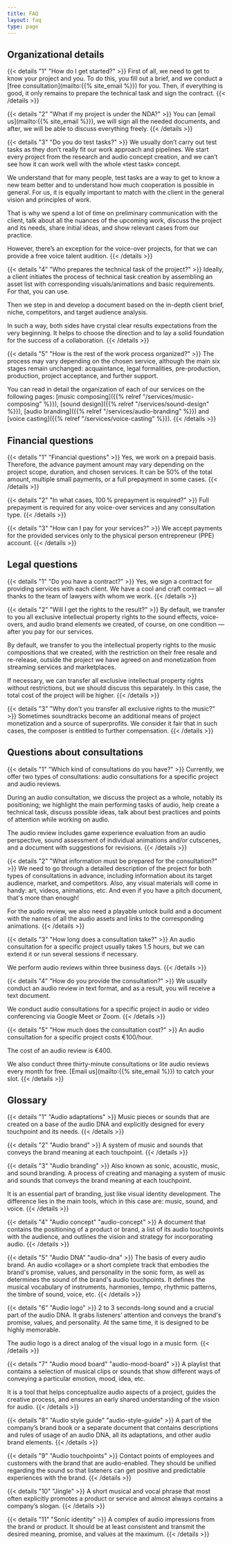```yaml
---
title: FAQ
layout: faq
type: page
---
```


## Organizational details

{{< details "1" "How do I get started?" >}}
First of all, we need to get to know your project and you. To do this, you fill out a brief, and we conduct a [free consultation](mailto:{{% site_email %}}) for you. Then, if everything is good, it only remains to prepare the technical task and sign the contract.
{{< /details >}}

{{< details "2" "What if my project is under the NDA?" >}}
You can [email us](mailto:{{% site_email %}}), we will sign all the needed documents, and after, we will be able to discuss everything freely.
{{< /details >}}

{{< details "3" "Do you do test tasks?" >}}
We usually don’t carry out test tasks as they don’t really fit our work approach and pipelines. We start every project from the research and audio concept creation, and we can’t see how it can work well with the whole «test task» concept.

We understand that for many people, test tasks are a way to get to know a new team better and to understand how much cooperation is possible in general. For us, it is equally important to match with the client in the general vision and principles of work.

That is why we spend a lot of time on preliminary communication with the client, talk about all the nuances of the upcoming work, discuss the project and its needs, share initial ideas, and show relevant cases from our practice.

However, there’s an exception for the voice-over projects, for that we can provide a free voice talent audition.
{{< /details >}}

{{< details "4" "Who prepares the technical task of the project?" >}}
Ideally, a client initiates the process of technical task creation by assembling an asset list with corresponding visuals/animations and basic requirements. For that, you can use.

Then we step in and develop a document based on the in-depth client brief, niche, competitors, and target audience analysis.

In such a way, both sides have crystal clear results expectations from the very beginning. It helps to choose the direction and to lay a solid foundation for the success of a collaboration.
{{< /details >}}

{{< details "5" "How is the rest of the work process organized?" >}}
The process may vary depending on the chosen service, although the main six stages remain unchanged: acquaintance, legal formalities, pre-production, production, project acceptance, and further support.

You can read in detail the organization of each of our services on the following pages: [music composing]({{% relref "/services/music-composing" %}}), [sound design]({{% relref "/services/sound-design" %}}), [audio branding]({{% relref "/services/audio-branding" %}}) and [voice casting]({{% relref "/services/voice-casting" %}}).
{{< /details >}}

## Financial questions

{{< details "1" "Financial questions" >}}
Yes, we work on a prepaid basis. Therefore, the advance payment amount may vary depending on the project scope, duration, and chosen services. It can be 50% of the total amount, multiple small payments, or a full prepayment in some cases.
{{< /details >}}

{{< details "2" "In what cases, 100 % prepayment is required?" >}}
Full prepayment is required for any voice-over services and any consultation type.
{{< /details >}}

{{< details "3" "How can I pay for your services?" >}}
We accept payments for the provided services only to the physical person entrepreneur (PPE) account.
{{< /details >}}

## Legal questions

{{< details "1" "Do you have a contract?" >}}
Yes, we sign a contract for providing services with each client. We have a cool and craft contract — all thanks to the team of lawyers with whom we work.
{{< /details >}}

{{< details "2" "Will I get the rights to the result?" >}}
By default, we transfer to you all exclusive intellectual property rights to the sound effects, voice-overs, and audio brand elements we created, of course, on one condition — after you pay for our services.

By default, we transfer to you the intellectual property rights to the music compositions that we created, with the restriction on their free resale and re-release, outside the project we have agreed on and monetization from streaming services and marketplaces.

If necessary, we can transfer all exclusive intellectual property rights without restrictions, but we should discuss this separately. In this case, the total cost of the project will be higher.
{{< /details >}}

{{< details "3" "Why don't you transfer all exclusive rights to the music?" >}}
Sometimes soundtracks become an additional means of project monetization and a source of superprofits. We consider it fair that in such cases, the composer is entitled to further compensation.
{{< /details >}}

## Questions about consultations

{{< details "1" "Which kind of consultations do you have?" >}}
Currently, we offer two types of consultations: audio consultations for a specific project and audio reviews.

During an audio consultation, we discuss the project as a whole, notably its positioning; we highlight the main performing tasks of audio, help create a technical task, discuss possible ideas, talk about best practices and points of attention while working on audio.

The audio review includes game experience evaluation from an audio perspective, sound assessment of individual animations and/or cutscenes, and a document with suggestions for revisions.
{{< /details >}}

{{< details "2" "What information must be prepared for the consultation?" >}}
We need to go through a detailed description of the project for both types of consultations in advance, including information about its target audience, market, and competitors. Also, any visual materials will come in handy: art, videos, animations, etc. And even if you have a pitch document, that's more than enough!

For the audio review, we also need a playable unlock build and a document with the names of all the audio assets and links to the corresponding animations.
{{< /details >}}

{{< details "3" "How long does a consultation take?" >}}
An audio consultation for a specific project usually takes 1.5 hours, but we can extend it or run several sessions if necessary.

We perform audio reviews within three business days.
{{< /details >}}

{{< details "4" "How do you provide the consultation?" >}}
We usually conduct an audio review in text format, and as a result, you will receive a text document.

We conduct audio consultations for a specific project in audio or video conferencing via Google Meet or Zoom.
{{< /details >}}

{{< details "5" "How much does the consultation cost?" >}}
An audio consultation for a specific project costs €100/hour.

The cost of an audio review is €400.

We also conduct three thirty-minute consultations or lite audio reviews every month for free. [Email us](mailto:{{% site_email %}}) to catch your slot.
{{< /details >}}

## Glossary

{{< details "1" "Audio adaptations" >}}
Music pieces or sounds that are created on a base of the audio DNA and explicitly designed for every touchpoint and its needs.
{{< /details >}}

{{< details "2" "Audio brand" >}}
A system of music and sounds that conveys the brand meaning at each touchpoint.
{{< /details >}}

{{< details "3" "Audio branding" >}}
Also known as sonic, acoustic, music, and sound branding. A process of creating and managing a system of music and sounds that conveys the brand meaning at each touchpoint.

It is an essential part of branding, just like visual identity development. The difference lies in the main tools, which in this case are: music, sound, and voice.
{{< /details >}}

{{< details "4" "Audio concept" "audio-concept" >}}
A document that contains the positioning of a product or brand, a list of its audio touchpoints with the audience, and outlines the vision and strategy for incorporating audio.
{{< /details >}}

{{< details "5" "Audio DNA" "audio-dna" >}}
The basis of every audio brand. An audio «collage» or a short complete track that embodies the brand's promise, values, and personality in the sonic form, as well as determines the sound of the brand's audio touchpoints. It defines the musical vocabulary of instruments, harmonies, tempo, rhythmic patterns, the timbre of sound, voice, etc.
{{< /details >}}

{{< details "6" "Audio logo" >}}
2 to 3 seconds-long sound and a crucial part of the audio DNA. It grabs listeners’ attention and conveys the brand's promise, values, and personality. At the same time, it is designed to be highly memorable.

The audio logo is a direct analog of the visual logo in a music form.
{{< /details >}}

{{< details "7" "Audio mood board" "audio-mood-board" >}}
A playlist that contains a selection of musical clips or sounds that show different ways of conveying a particular emotion, mood, idea, etc.

It is a tool that helps conceptualize audio aspects of a project, guides the creative process, and ensures an early shared understanding of the vision for audio.
{{< /details >}}

{{< details "8" "Audio style guide" "audio-style-guide" >}}
A part of the company’s brand book or a separate document that contains descriptions and rules of usage of an audio DNA, all its adaptations, and other audio brand elements.
{{< /details >}}

{{< details "9" "Audio touchpoints" >}}
Contact points of employees and customers with the brand that are audio-enabled. They should be unified regarding the sound so that listeners can get positive and predictable experiences with the brand.
{{< /details >}}

{{< details "10" "Jingle" >}}
A short musical and vocal phrase that most often explicitly promotes a product or service and almost always contains a company’s slogan.
{{< /details >}}

{{< details "11" "Sonic identity" >}}
A complex of audio impressions from the brand or product. It should be at least consistent and transmit the desired meaning, promise, and values at the maximum.
{{< /details >}}
